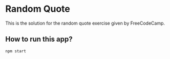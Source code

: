 # Random Quote

This is the solution for the random quote exercise given by FreeCodeCamp.

## How to run this app?

`npm start`
